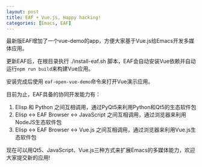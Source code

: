 ```yaml
---
layout: post
title: EAF + Vue.js, Happy hacking!
categories: [Emacs, EAF]
---
```


最新版EAF增加了一个vue-demo的app，方便大家基于Vue.js给Emacs开发多媒体应用。

更新EAF后，在根目录执行 ./install-eaf.sh 脚本，EAF会自动安装Vue依赖并自动运行```npm run build```来构建Vue应用。

安装完成后使用 ```eaf-open-vue-demo```命令来打开Vue演示应用。

目前为止，EAF具备的协同开发能力有：
1. Elisp 和 Python 之间互相调用，通过PyQt5来利用Python和Qt5的生态软件包
2. Elisp <-> EAF Browser <-> JavaScript 之间互相调用，通过浏览器来利用NodeJS生态软件包
3. Elisp <-> EAF Browser <-> Vue.js 之间互相调用，通过浏览器来利用Vue.js生态软件包

现在可以用Qt5、JavaScript、Vue.js三种方式来扩展Emacs的多媒体能力，欢迎大家提交新的应用!

